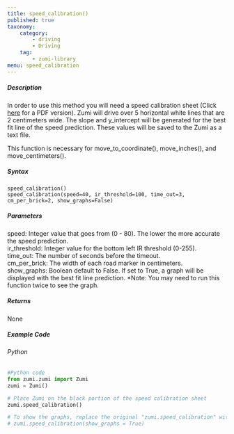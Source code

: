 ```yaml
---
title: speed_calibration()
published: true
taxonomy:
    category:
        - driving
        - Driving
    tag:
        - zumi-library
menu: speed_calibration
---
```


##### Description
In order to use this method you will need a speed calibration sheet (Click [here](https://learn.robolink.com/wp-content/uploads/2021/06/calibration.pdf) for a PDF version).
Zumi will drive over 5 horizontal white lines that are 2 centimeters wide.
The slope and y_intercept will be generated for the best fit line of the speed prediction.
These values will be saved to the Zumi as a text file.

This function is necessary for move_to_coordinate(), move_inches(), and move_centimeters().

##### Syntax
```speed_calibration()```<br />
```speed_calibration(speed=40, ir_threshold=100, time_out=3, cm_per_brick=2, show_graphs=False)```<br />


##### Parameters
speed: Integer value that goes from (0 - 80). The lower the more accurate the speed prediction.<br />
ir_threshold: Integer value for the bottom left IR threshold (0-255).<br />
time_out: The number of seconds before the timeout.<br />
cm_per_brick: The width of each road marker in centimeters.<br />
show_graphs: Boolean default to False. If set to True, a graph will be displayed with the best fit line prediction. *Note: You may need to run this function twice to see the graph.<br />


##### Returns
None

##### Example Code
###### Python
```python
#Python code
from zumi.zumi import Zumi
zumi = Zumi()

# Place Zumi on the black portion of the speed calibration sheet 
zumi.speed_calibration()

# To show the graphs, replace the original "zumi.speed_calibration" with the following line  
# zumi.speed_calibration(show_graphs = True) 


```

